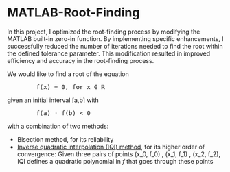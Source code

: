 # MATLAB-Root-Finding

In this project, I optimized the root-finding process by modifying the MATLAB built-in zero-in function. By implementing specific enhancements, I successfully reduced the number of iterations needed to find the root within the defined tolerance parameter. This modification resulted in improved efficiency and accuracy in the root-finding process.


We would like to find a root of the equation
<pre>
        f(x) = 0, for x ∈ ℝ
</pre>
given an initial interval [a,b] with
<pre>
        f(a) · f(b) < 0 
</pre>
with a combination of two methods: 
- Bisection method, for its reliability
- [Inverse quadratic interpolation (IQI) method](https://en.wikipedia.org/wiki/Inverse_quadratic_interpolation), for its higher order of convergence: Given three pairs of points (x_0, f_0) , (x_1, f_1) , (x_2, f_2), IQI defines
a quadratic polynomial in *f* that goes through these points
